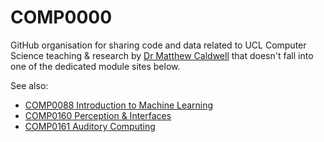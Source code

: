 # COMP0000

GitHub organisation for sharing code and data related to
UCL Computer Science teaching & research by
[Dr Matthew Caldwell](m.caldwell@ucl.ac.uk)
that doesn't fall into one of the dedicated module sites below.

See also:

* [COMP0088 Introduction to Machine Learning](https://comp0088.github.io)
* [COMP0160 Perception & Interfaces](https://comp0160.github.io)
* [COMP0161 Auditory Computing](https://comp0161.github.io)

